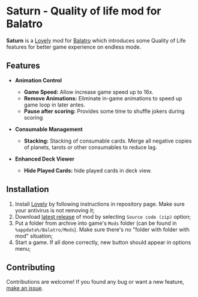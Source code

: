 # Saturn - Quality of life mod for Balatro

**Saturn** is a [Lovely](https://github.com/ethangreen-dev/lovely-injector) mod for [Balatro](https://www.playbalatro.com/) which introduces some Quality of Life features for better game experience on endless mode.

## Features

-   **Animation Control**

    -   **Game Speed:** Allow increase game speed up to 16x.
    -   **Remove Animations:** Eliminate in-game animations to speed up game loop in later antes.
    -   **Pause after scoring:** Provides some time to shuffle jokers during scoring

-   **Consumable Management**

    -   **Stacking:** Stacking of consumable cards. Merge all negative copies of planets, tarots or other consumables to reduce lag.

-   **Enhanced Deck Viewer**
    -   **Hide Played Cards:** hide played cards in deck view.

## Installation

1. Install [Lovely](https://github.com/ethangreen-dev/lovely-injector) by following instructions in repository page. Make sure your antivirus is not removing it;
2. Download [latest release](https://github.com/OceanRamen/Saturn/releases/latest) of mod by selecting `Source code (zip)` option;
3. Put a folder from archive into game's `Mods` folder (can be found in `%appdata%/Balatro/Mods`). Make sure there's no "folder with folder with mod" situation;
4. Start a game. If all done correctly, new button should appear in options menu;

## Contributing

Contributions are welcome! If you found any bug or want a new feature, [make an issue](https://github.com/OceanRamen/Saturn/issues).
